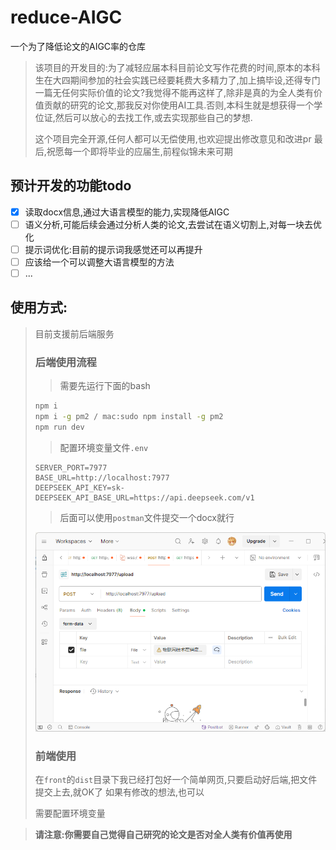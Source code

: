 # reduce-AIGC
一个为了降低论文的AIGC率的仓库

> 该项目的开发目的:为了减轻应届本科目前论文写作花费的时间,原本的本科生在大四期间参加的社会实践已经要耗费大多精力了,加上搞毕设,还得专门一篇无任何实际价值的论文?我觉得不能再这样了,除非是真的为全人类有价值贡献的研究的论文,那我反对你使用AI工具.否则,本科生就是想获得一个学位证,然后可以放心的去找工作,或去实现那些自己的梦想.
>
> 这个项目完全开源,任何人都可以无偿使用,也欢迎提出修改意见和改进pr
> 最后,祝愿每一个即将毕业的应届生,前程似锦未来可期

## 预计开发的功能todo

- [x] 读取docx信息,通过大语言模型的能力,实现降低AIGC
- [ ] 语义分析,可能后续会通过分析人类的论文,去尝试在语义切割上,对每一块去优化
- [ ] 提示词优化:目前的提示词我感觉还可以再提升
- [ ] 应该给一个可以调整大语言模型的方法
- [ ] ...

## 使用方式:

> 目前支援前后端服务
>
> ### 后端使用流程
>
> > 需要先运行下面的bash
>
> ```bash
> npm i
> npm i -g pm2 / mac:sudo npm install -g pm2
> npm run dev
> ```
>
> > 配置环境变量文件`.env`
>
> ```env
> SERVER_PORT=7977
> BASE_URL=http://localhost:7977
> DEEPSEEK_API_KEY=sk-
> DEEPSEEK_API_BASE_URL=https://api.deepseek.com/v1
> 
> ```
>
> > 后面可以使用`postman`文件提交一个docx就行
>
> ![](./images/Snipaste_2025-05-21_17-46-37.png)
>
> ### 前端使用
>
> 在`front`的`dist`目录下我已经打包好一个简单网页,只要启动好后端,把文件提交上去,就OK了
> 如果有修改的想法,也可以
>
> 需要配置环境变量



> **请注意:你需要自己觉得自己研究的论文是否对全人类有价值再使用**

